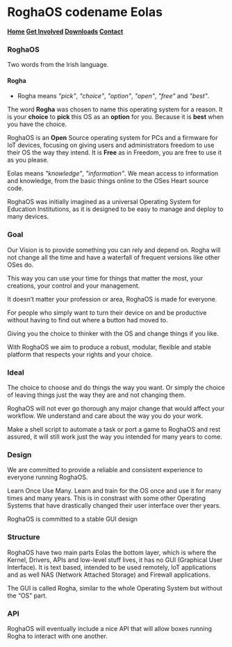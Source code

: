 # RoghaOS codename Eolas

**[Home](https://roghaos.github.io/RoghaOS) [Get Involved](https://github.com/RoghaOS/RoghaOS/issues) [Downloads](https://github.com/RoghaOS/RoghaOS/releases) [Contact](https://riot.im/app/#/room/!kxpTjkahGfXqDsuznF:matrix.org?via=matrix.org)**

### RoghaOS

Two words from the Irish language.

#### Rogha

* Rogha means *"pick"*, *"choice"*, *"option"*, *"open"*, *"free"* and *"best"*.

The word **Rogha** was chosen to name this operating system for a reason. It is your **choice** to **pick** this OS as an **option** for you. Because it is **best** when you have the choice.

RoghaOS is an **Open** Source operating system for PCs and a firmware for IoT devices, focusing on giving users and administrators freedom to use their OS the way they intend. It is **Free** as in Freedom, you are free to use it as you please.

Eolas means *"knowledge"*, *"information"*. We mean access to information and knowledge, from the basic things online to the OSes Heart source code.

RoghaOS was initially imagined as a universal Operating System for Education Institutions, as it is designed to be easy to manage and deploy to many devices.

### Goal

Our Vision is to provide something you can rely and depend on. Rogha will not change all the time and have a waterfall of frequent versions like other OSes do.

This way you can use your time for things that matter the most, your creations, your control and your management.

It doesn’t matter your profession or area, RoghaOS is made for everyone.

For people who simply want to turn their device on and be productive without having to find out where a button had moved to.

Giving you the choice to thinker with the OS and change things if you like.

With RoghaOS we aim to produce a robust, modular, flexible and stable platform that respects your rights and your choice.

### Ideal

The choice to choose and do things the way you want. Or simply the choice of leaving things just the way they are and not changing them.

RoghaOS will not ever go thorough any major change that would affect your workflow. We understand and care about the way you do your work.

Make a shell script to automate a task or port a game to RoghaOS and rest assured, it will still work just the way you intended for many years to come.

### Design

We are committed to provide a reliable and consistent experience to everyone running RoghaOS.

Learn Once Use Many. Learn and train for the OS once and use it for many times and many years. This is in constrast with some other Operating Systems that have drastically changed their user interface over ther years.

RoghaOS is committed to a stable GUI design

### Structure

RoghaOS have two main parts
Eolas the bottom layer, which is where the Kernel, Drivers, APIs and low-level stuff lives, it has no GUI (Graphical User Interface). It is text based, intended to be used remotely, IoT applications and as well NAS (Network Attached Storage) and Firewall applications.

The GUI is called Rogha, similar to the whole Operating System but without the “OS” part.

### API

RoghaOS will eventually include a nice API that will allow boxes running Rogha to interact with one another.
